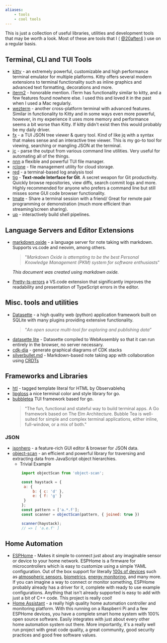 ```yaml
---
aliases:
    - tools
    - cool tools
---
```

This is just a collection of useful libraries, utilities and development tools that may be worth a look. Most of these are tools that I ( [@20after4](https://github.com/20after4/) ) use on a regular basis.

## Terminal, CLI and TUI Tools
- [kitty](https://sw.kovidgoyal.net/kitty/) - an extremely powerful, customizable and high performance terminal emulator for multiple platforms. Kitty offers several modern extensions to terminal functionality such as inline graphics and advanced text formatting, decorations and more.
- [iterm2](https://iterm2.com/) - honorable mention. iTerm has functionality similar to kitty, and a few features found nowhere else. I used this and loved it in the past when I used a Mac regularly.
- [wezterm](https://wezfurlong.org/wezterm/) - another cross-platform terminal with advanced features. Similar in functionality to Kitty and in some ways even more powerful, however, in my experience it uses more memory and performance seems a bit worse than Kitty. If kitty didn't exist then this would probably be my daily driver.
- [fx](https://github.com/antonmedv/fx) - a TUI JSON tree viewer & query tool. Kind of like jq with a syntax that makes sense and an interactive tree viewer. This is my go-to tool for viewing, searching or mangling JSON at the terminal.
- [jc](https://github.com/kellyjonbrazil/jc) - parse the output from various command line utilities. Very useful for automating all of the things.
- [nnn](https://github.com/jarun/nnn) a flexible and powerful TUI file manager.
- [rclone](https://rclone.org/) - file management utility for cloud storage.
- [red](https://github.com/antonmedv/red) - a terminal-based log analysis tool
- [tig](https://github.com/jonas/tig) - **Text-mode Interface for Git**. A secret weapon for Git productivity. Quickly browse repositories, view diffs, search commit logs and more. Highly recommended for anyone who prefers a command line but still misses some GUI code browser functionality.
- [tmate](https://tmate.io/) - Share a terminal session with a friend/ Great for remote pair programming or demonstration (much more efficient than streaming/screen sharing).
- [up](https://github.com/akavel/up) - interactively build shell pipelines.

## Language Servers and Editor Extensions
- [markdown oxide](https://github.com/Feel-ix-343/markdown-oxide) - a language server for note taking with markdown. Supports vs.code and neovim, among others.
    > "*Markdown Oxide is attempting to be the best Personal Knowledge Management (PKM) system for software enthusiasts*"

  *This document was created using markdown oxide.*
- [Pretty-ts-errors](https://marketplace.visualstudio.com/items?itemName=yoavbls.pretty-ts-errors) a VS.code extension that significantly improves the readability and presentation of TypeScript errors in the editor.


## Misc. tools and utilities
- [Datasette](https://github.com/simonw/datasette) - a high quality web (python) application framework built on SQLite with many plugins providing extensive functionality.
  > “*An open source multi-tool for exploring and publishing data*”
- [datasette lite](https://lite.datasette.io/) - Datasette compiled to WebAssembly so that it can run entirely in the browser, no server necessary.
- [cdk-dia](https://github.com/pistazie/cdk-dia) - generate graphical diagrams of CDK stacks
- [silverbullet.md](https://silverbullet.md/) - Markdown-based note taking app with collaboration using [CRDTs](https://en.wikipedia.org/wiki/Conflict-free_replicated_data_type)


## Frameworks and Libraries
* [htl](https://github.com/observablehq/htl) - tagged template literal for HTML by Observablehq
* [lipgloss](https://github.com/charmbracelet/lipgloss) a nice terminal color and style library for go.
* [bubbletea](https://github.com/charmbracelet/bubbletea) TUI framework based for go.
  > "The fun, functional and stateful way to build terminal apps. A Go framework based on The Elm Architecture. Bubble Tea is well-suited for simple and complex terminal applications, either inline, full-window, or a mix of both."

### JSON

- [jsonhero](https://github.com/jsonhero-io/jsonhero-web) - a feature-rich GUI editor & browser for JSON data.
- [object-scan](https://github.com/blackflux/object-scan) - an efficient and powerful library for traversing and extracting data from JavaScript object hierarchies.
    - Trivial Example
    ```js
        import objectScan from 'object-scan';

        const haystack = {
         a: {
             b: { c: 'd' },
             e: { f: 'g' }
         }
        };
        const pattern = ['a.*.f'];
        const scanner = objectScan(pattern, { joined: true })

        scanner(haystack);
        // => [ 'a.e.f' ]


    ```

  
## Home Automation

- [ESPHome](https://esphome.io) - Makes it simple to connect just about any imaginable sensor or device to your home network. ESPHome is a firmware for microcontrollers which is easy to customize using a simple YAML configuration. Out of the box support for literally [100s of devices](https://esphome.io/components/) such as [atmospheric sensors](https://esphome.io/components/sensor/bme280), [biometrics](https://esphome.io/components/fingerprint_grow.html), [energy monitoring](https://esphome.io/#electricity), and many more. If you can imagine a way to connect or monitor something, ESPHome probably already has a driver for it, complete with ready to use example configurations.  Anything that isn't already supported is easy to add with just a bit of C++ code. This project is really cool!
- [Home Assistant](https://www.home-assistant.io/) - a really high quality home automation controller and monitoring platform. With this running on a Raspberri Pi and a few ESPHome devices, you have a complete smart home system with 100% open source software. Easily integrates with just about every other home automation system out there. More importantly, it's a really well run project with great code quality, a great community, good security practices and good free software values.


